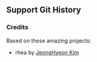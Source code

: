 ## Support Git History

### Credits

Based on these amazing projects:

* rhea by [JeongHyeon Kim](https://github.com/rhea-so)
